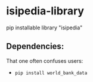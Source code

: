 # isipedia-library
pip installable library "isipedia"


## Dependencies:

That one often confuses users:

- `pip install world_bank_data`
